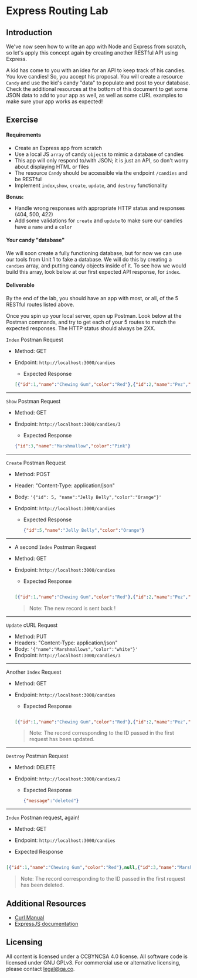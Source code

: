 # Express Routing Lab

## Introduction

We've now seen how to write an app with Node and Express from scratch, so let's apply this concept again by creating another RESTful API using Express.

A kid has come to you with an idea for an API to keep track of his candies.  You love candies!  So, you accept his proposal. You will create a resource `Candy` and use the kid's candy "data" to populate and post to your database. Check the additional resources at the bottom of this document to get some JSON data to add to your app as well, as well as some cURL examples to make sure your app works as expected!

## Exercise

#### Requirements

- Create an Express app from scratch
- Use a local JS `array` of candy `object`s to mimic a database of candies
- This app will only respond to/with JSON; it is just an API, so don't worry about displaying HTML or files
- The resource `Candy` should be accessible via the endpoint `/candies` and be RESTful
- Implement `index`,`show`, `create`, `update`, and `destroy` functionality

**Bonus:**
- Handle wrong responses with appropriate HTTP status and responses (404, 500, 422)
- Add some validations for `create` and `update` to make sure our candies have a `name` and a `color`

#### Your candy "database"

We will soon create a fully functioning database, but for now we can use our tools from Unit 1 to fake a database.  We will do this by creating a `candies` array, and putting candy objects inside of it. To see how we would build this array, look below at our first expected API response, for `index`.

#### Deliverable

By the end of the lab, you should have an app with most, or all, of the 5 RESTful routes listed above.

Once you spin up your local server, open up Postman. Look below at the Postman commands, and try to get each of your 5 routes to match the expected responses. The HTTP status should always be 2XX.

`Index` Postman Request

- Method: GET
- Endpoint: `http://localhost:3000/candies`

  - Expected Response
  ```json
  [{"id":1,"name":"Chewing Gum","color":"Red"},{"id":2,"name":"Pez","color":"Green"},{"id":3,"name":"Marshmallow","color":"Pink"},{"id":4,"name":"Candy Stick","color":"Blue"}]
  ```
---

`Show` Postman Request

- Method: GET
- Endpoint: `http://localhost:3000/candies/3`

  - Expected Response
  ```json
  {"id":3,"name":"Marshmallow","color":"Pink"}
  ```
---

`Create` Postman Request

- Method: POST
- Header: "Content-Type: application/json"
- Body: `'{"id": 5, "name":"Jelly Belly","color":"Orange"}'`
- Endpoint: `http://localhost:3000/candies`

  - Expected Response
    ```json
    {"id":5,"name":"Jelly Belly","color":"Orange"}
    ```

---


- A second `Index` Postman Request

- Method: GET
- Endpoint: `http://localhost:3000/candies`

  - Expected Response

  ```json

  [{"id":1,"name":"Chewing Gum","color":"Red"},{"id":2,"name":"Pez","color":"Green"},{"id":3,"name":"Marshmallow","color":"Pink"},{"id":4,"name":"Candy Stick","color":"Blue"},{"id": 5, "name":"Jelly Belly","color":"Orange"}]
  ```
  > Note: The new record is sent back !

---

`Update` cURL Request

- Method: PUT
- Headers: "Content-Type: application/json"
- Body: `'{"name":"Marshmallows","color":"white"}'`
- Endpoint: `http://localhost:3000/candies/3`

---

Another `Index` Request

- Method: GET
- Endpoint: `http://localhost:3000/candies`

  - Expected Response

  ```json

  [{"id":1,"name":"Chewing Gum","color":"Red"},{"id":2,"name":"Pez","color":"Green"},{"name":"Marshmallows","color":"white"},{"id":4,"name":"Candy Stick","color":"Blue"}]
  ```
  
  > Note: The record corresponding to the ID passed in the first request has been updated.

---

`Destroy` Postman Request

- Method: DELETE
- Endpoint: `http://localhost:3000/candies/2`

  - Expected Response
    ```json
    {"message":"deleted"}
    ```

---

`Index` Postman request, again!

- Method: GET
- Endpoint: `http://localhost:3000/candies`

 - Expected Response

  ```json

  [{"id":1,"name":"Chewing Gum","color":"Red"},null,{"id":3,"name":"Marshmallow","color":"Pink"},{"id":4,"name":"Candy Stick","color":"Blue"}]
  ```

> Note: The record corresponding to the ID passed in the first request has been deleted.

## Additional Resources

- [Curl Manual](http://curl.haxx.se/docs/manual.html)
- [ExpressJS documentation](http://expressjs.com/4x/api.html)

## Licensing
All content is licensed under a CC­BY­NC­SA 4.0 license.
All software code is licensed under GNU GPLv3. For commercial use or alternative licensing, please contact legal@ga.co.
